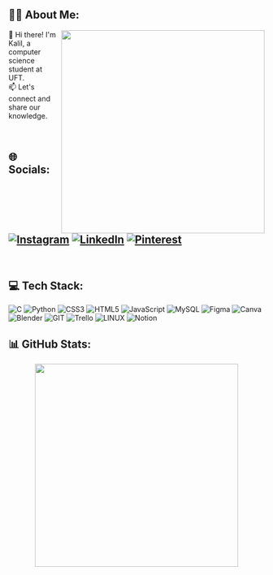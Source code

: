 ## 👨‍💻 About Me:
<img align="right" width="400px" src="https://media.giphy.com/media/n6mRXWDrUP344MpVGw/giphy.gif" />
 👋 Hi there! I'm Kalil, a  computer science student at UFT.<br>
 📫 Let's connect and share our knowledge. <br>
<p>&nbsp;</p>


## 🌐 Socials:


[![Instagram](https://img.shields.io/badge/Instagram-%23E4405F.svg?logo=Instagram&logoColor=white)](https://instagram.com/no_kalil) [![LinkedIn](https://img.shields.io/badge/LinkedIn-%230077B5.svg?logo=linkedin&logoColor=white)](https://linkedin.com/in/kalil-garcia-canuto-01361023b) [![Pinterest](https://img.shields.io/badge/Pinterest-%23E60023.svg?logo=Pinterest&logoColor=white)](https://pinterest.com/@kalilgarcia38) 
<br>
---

<p>&nbsp;</p>

## 💻 Tech Stack:
![C](https://img.shields.io/badge/c-%2300599C.svg?style=for-the-badge&logo=c&logoColor=white) ![Python](https://img.shields.io/badge/python-3670A0?style=for-the-badge&logo=python&logoColor=ffdd54) ![CSS3](https://img.shields.io/badge/css3-%231572B6.svg?style=for-the-badge&logo=css3&logoColor=white) ![HTML5](https://img.shields.io/badge/html5-%23E34F26.svg?style=for-the-badge&logo=html5&logoColor=white) ![JavaScript](https://img.shields.io/badge/javascript-%23323330.svg?style=for-the-badge&logo=javascript&logoColor=%23F7DF1E) ![MySQL](https://img.shields.io/badge/mysql-%2300f.svg?style=for-the-badge&logo=mysql&logoColor=white) 	![Figma](https://img.shields.io/badge/figma-%23F24E1E.svg?style=for-the-badge&logo=figma&logoColor=white) ![Canva](https://img.shields.io/badge/Canva-%2300C4CC.svg?style=for-the-badge&logo=Canva&logoColor=white) ![Blender](https://img.shields.io/badge/blender-%23F5792A.svg?style=for-the-badge&logo=blender&logoColor=white) ![GIT](https://img.shields.io/badge/Git-fc6d26?style=for-the-badge&logo=git&logoColor=white) ![Trello](https://img.shields.io/badge/Trello-%23026AA7.svg?style=for-the-badge&logo=Trello&logoColor=white) ![LINUX](https://img.shields.io/badge/Linux-FCC624?style=for-the-badge&logo=linux&logoColor=black) ![Notion](https://img.shields.io/badge/Notion-%23000000.svg?style=for-the-badge&logo=notion&logoColor=white)
## 📊 GitHub Stats:



<div align="center">
  <img src="https://github-readme-stats.vercel.app/api/top-langs/?username=Kal-il&theme=dark&hide_border=true&include_all_commits=false&count_private=true&layout=compact" width="400px" />
 
</div>


<!-- Proudly created with GPRM ( https://gprm.itsvg.in ) -->

